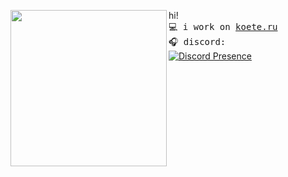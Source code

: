 <a href="https://tenor.com/ru/view/chibi-anime-gif-21013141"><img align="left" width="250" src="https://media.tenor.com/lCs1cxTz2ywAAAAi/chibi-anime.gif"></a>   hi! <br> <samp>
  💻 i work on [koete.ru](https://koete.ru)<br> 
  🎧 discord:<br></samp>
[![Discord Presence](https://lanyard.cnrad.dev/api/274874981169758209?&bg=0D1117)](https://discord.com/users/274874981169758209)<br>
<br><br><br><br><br>
<samp>


